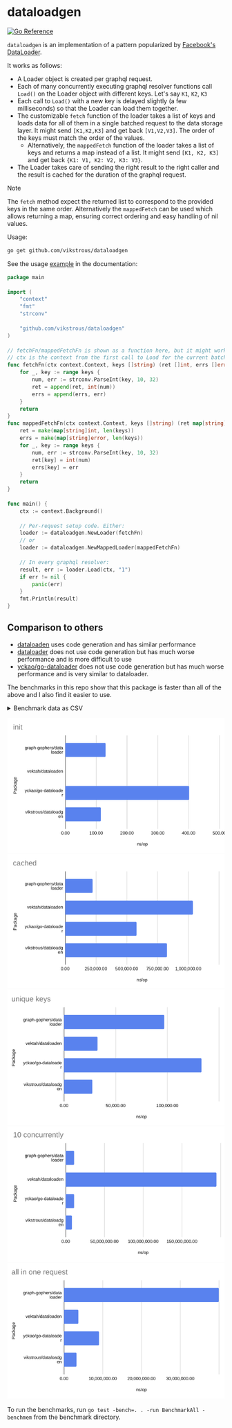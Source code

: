 # dataloadgen

[![Go Reference](https://pkg.go.dev/badge/github.com/vikstrous/dataloadgen.svg)](https://pkg.go.dev/github.com/vikstrous/dataloadgen)

`dataloadgen` is an implementation of a pattern popularized by [Facebook's DataLoader](https://github.com/graphql/dataloader).

It works as follows:
* A Loader object is created per graphql request.
* Each of many concurrently executing graphql resolver functions call `Load()` on the Loader object with different keys. Let's say `K1`, `K2`, `K3`
* Each call to `Load()` with a new key is delayed slightly (a few milliseconds) so that the Loader can load them together.
* The customizable `fetch` function of the loader takes a list of keys and loads data for all of them in a single batched request to the data storage layer. It might send `[K1,K2,K3]` and get back `[V1,V2,V3]`. The order of the keys must match the order of the values.
  * Alternatively, the `mappedFetch` function of the loader takes a list of keys and returns a map instead of a list. It might send `[K1, K2, K3]` and get back `{K1: V1, K2: V2, K3: V3}`.
* The Loader takes care of sending the right result to the right caller and the result is cached for the duration of the graphql request.

> [!NOTE]
> The `fetch` method expect the returned list to correspond to the provided keys in the same order. Alternatively  the `mappedFetch` can be used which allows returning a map, ensuring correct ordering and easy handling of nil values.

Usage:

```sh
go get github.com/vikstrous/dataloadgen
```

See the usage [example](https://pkg.go.dev/github.com/vikstrous/dataloadgen#example-Loader) in the documentation:
```go
package main

import (
	"context"
	"fmt"
	"strconv"

	"github.com/vikstrous/dataloadgen"
)

// fetchFn/mappedFetchFn is shown as a function here, but it might work better as a method
// ctx is the context from the first call to Load for the current batch
func fetchFn(ctx context.Context, keys []string) (ret []int, errs []error) {
    for _, key := range keys {
        num, err := strconv.ParseInt(key, 10, 32)
        ret = append(ret, int(num))
        errs = append(errs, err)
    }
    return
}
func mappedFetchFn(ctx context.Context, keys []string) (ret map[string]int, errs map[string]error) {
	ret = make(map[string]int, len(keys))
	errs = make(map[string]error, len(keys))
    for _, key := range keys {
        num, err := strconv.ParseInt(key, 10, 32)
        ret[key] = int(num)
        errs[key] = err
    }
    return
}

func main() {
    ctx := context.Background()
	
    // Per-request setup code. Either:
    loader := dataloadgen.NewLoader(fetchFn)
    // or
    loader := dataloadgen.NewMappedLoader(mappedFetchFn)
	
    // In every graphql resolver:
    result, err := loader.Load(ctx, "1")
    if err != nil {
        panic(err)
    }
    fmt.Println(result)
}
```

## Comparison to others

* [dataloaden](https://github.com/vektah/dataloaden) uses code generation and has similar performance
* [dataloader](https://github.com/graph-gophers/dataloader) does not use code generation but has much worse performance and is more difficult to use
* [yckao/go-dataloader](https://github.com/yckao/go-dataloader) does not use code generation but has much worse performance and is very similar to dataloader.

The benchmarks in this repo show that this package is faster than all of the above and I also find it easier to use.

<details>
<summary>Benchmark data as CSV</summary>

```
Benchmark,Package,iterations,ns/op,B/op,allocs/op
init-8,graph-gophers/dataloader,"9,242,047.00",130.50,208.00,3.00
init-8,vektah/dataloaden,"1,000,000,000.00",0.27,0.00,0.00
init-8,yckao/go-dataloader,"3,153,999.00",402.10,400.00,10.00
init-8,vikstrous/dataloadgen,"10,347,595.00",114.90,128.00,3.00
cached-8,graph-gophers/dataloader,"4,669.00","222,072.00","25,307.00",522.00
cached-8,vektah/dataloaden,"1,243.00","1,037,044.00","5,234.00",110.00
cached-8,yckao/go-dataloader,"2,312.00","580,860.00","2,273.00",130.00
cached-8,vikstrous/dataloadgen,"1,552.00","824,939.00",776.00,15.00
unique_keys-8,graph-gophers/dataloader,"12,334.00","97,118.00","56,314.00",945.00
unique_keys-8,vektah/dataloaden,"36,489.00","32,507.00","37,514.00",227.00
unique_keys-8,yckao/go-dataloader,"8,055.00","133,224.00","50,180.00",747.00
unique_keys-8,vikstrous/dataloadgen,"42,943.00","27,257.00","22,255.00",230.00
10_concurrently-8,graph-gophers/dataloader,326.00,"11,119,367.00","5,574,460.00","164,247.00"
10_concurrently-8,vektah/dataloaden,100.00,"194,627,574.00","898,977.00","19,502.00"
10_concurrently-8,yckao/go-dataloader,278.00,"10,972,399.00","314,963.00","29,558.00"
10_concurrently-8,vikstrous/dataloadgen,643.00,"8,249,158.00","43,474.00",806.00
all_in_one_request-8,graph-gophers/dataloader,28.00,"39,954,324.00","27,475,136.00","158,321.00"
all_in_one_request-8,vektah/dataloaden,328.00,"3,713,407.00","3,533,086.00","41,368.00"
all_in_one_request-8,yckao/go-dataloader,132.00,"9,060,571.00","4,886,722.00","102,564.00"
all_in_one_request-8,vikstrous/dataloadgen,375.00,"3,206,175.00","2,518,498.00","41,582.00"
```

</details>

![](init.png)
![](cached.png)
![](unique_keys.png)
![](10_concurrently.png)
![](all_in_one_request.png)

To run the benchmarks, run `go test -bench=. . -run BenchmarkAll -benchmem` from the benchmark directory.

